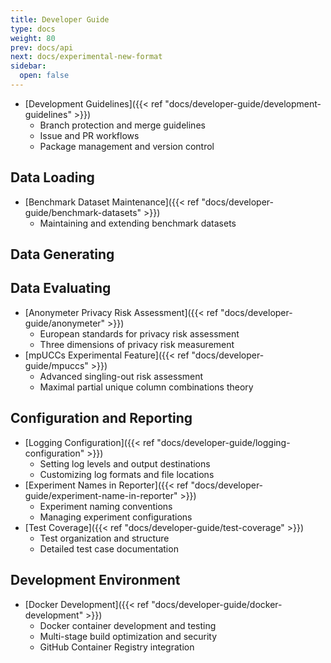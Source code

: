 ```yaml
---
title: Developer Guide
type: docs
weight: 80
prev: docs/api
next: docs/experimental-new-format
sidebar:
  open: false
---
```



- [Development Guidelines]({{< ref "docs/developer-guide/development-guidelines" >}})
  - Branch protection and merge guidelines
  - Issue and PR workflows
  - Package management and version control

## Data Loading
- [Benchmark Dataset Maintenance]({{< ref "docs/developer-guide/benchmark-datasets" >}})
  - Maintaining and extending benchmark datasets

## Data Generating

## Data Evaluating
- [Anonymeter Privacy Risk Assessment]({{< ref "docs/developer-guide/anonymeter" >}})
  - European standards for privacy risk assessment
  - Three dimensions of privacy risk measurement
- [mpUCCs Experimental Feature]({{< ref "docs/developer-guide/mpuccs" >}})
  - Advanced singling-out risk assessment
  - Maximal partial unique column combinations theory

## Configuration and Reporting
- [Logging Configuration]({{< ref "docs/developer-guide/logging-configuration" >}})
  - Setting log levels and output destinations
  - Customizing log formats and file locations
- [Experiment Names in Reporter]({{< ref "docs/developer-guide/experiment-name-in-reporter" >}})
  - Experiment naming conventions
  - Managing experiment configurations
- [Test Coverage]({{< ref "docs/developer-guide/test-coverage" >}})
  - Test organization and structure
  - Detailed test case documentation

## Development Environment
- [Docker Development]({{< ref "docs/developer-guide/docker-development" >}})
  - Docker container development and testing
  - Multi-stage build optimization and security
  - GitHub Container Registry integration